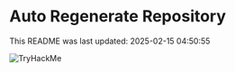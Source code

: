 # Auto Regenerate Repository

This README was last updated: 2025-02-15 04:50:55

 ![TryHackMe](https://tryhackme.com/badge/533634)